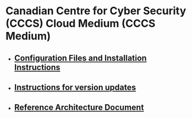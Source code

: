 # Canadian Centre for Cyber Security (CCCS) Cloud Medium (CCCS Medium)

- ## [Configuration Files and Installation Instructions](./config/readme.md)

- ## [Instructions for version updates](./update-instructions.md)

- ## [Reference Architecture Document](./architecture-doc/readme.md)